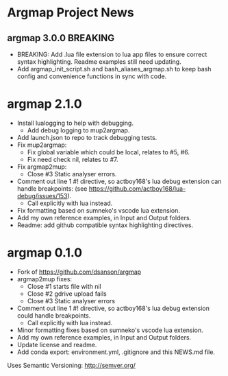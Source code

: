 Argmap Project News
===================

## argmap 3.0.0 BREAKING
- BREAKING: Add .lua file extension to lua app files to ensure correct syntax highlighting. Readme examples still need updating.
- Add argmap_init_script.sh and bash_aliases_argmap.sh to keep bash config and convenience functions in sync with code.

# argmap 2.1.0
- Install lualogging to help with debugging.
    - Add debug logging to mup2argmap.
- Add launch.json to repo to track debugging tests.
- Fix mup2argmap:
    - Fix global variable which could be local, relates to #5, #6.
    - Fix need check nil, relates to #7.
- Fix argmap2mup:
    - Close #3 Static analyser errors.
- Comment out line 1 #! directive, so actboy168's lua debug extension
    can handle breakpoints:
    (see https://github.com/actboy168/lua-debug/issues/153).
    - Call explicitly with lua instead.
- Fix formatting based on sumneko's vscode lua extension.
- Add my own reference examples, in Input and Output folders.
- Readme: add github compatible syntax highlighting directives.

# argmap 0.1.0
- Fork of https://github.com/dsanson/argmap
- argmap2mup fixes:
    - Close #1 starts file with nil
    - Close #2 gdrive upload fails
    - Close #3 Static analyser errors
- Comment out line 1 #! directive, so actboy168's lua debug extension could handle breakpoints.
    - Call explicitly with lua instead.
- Minor formatting fixes based on sumneko's vscode lua extension.
- Add my own reference examples, in Input and Output folders.
- Update license and readme.
- Add conda export: environment.yml, .gitignore and this NEWS.md file.

Uses Semantic Versioning: http://semver.org/
